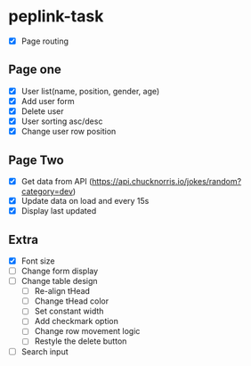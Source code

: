 # peplink-task

- [x] Page routing

## Page one

- [x] User list(name, position, gender, age)
- [x] Add user form
- [x] Delete user
- [x] User sorting asc/desc
- [x] Change user row position

## Page Two

- [x] Get data from API (https://api.chucknorris.io/jokes/random?category=dev)
- [x] Update data on load and every 15s
- [x] Display last updated

## Extra

- [x] Font size
- [ ] Change form display
- [ ] Change table design
  - [ ] Re-align tHead
  - [ ] Change tHead color
  - [ ] Set constant width
  - [ ] Add checkmark option
  - [ ] Change row movement logic
  - [ ] Restyle the delete button
- [ ] Search input
